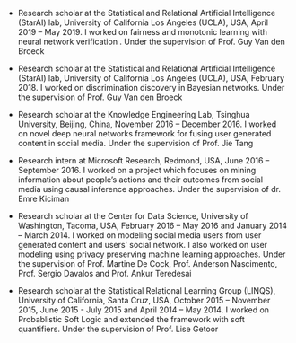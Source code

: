 - Research scholar at the Statistical and Relational Artificial Intelligence (StarAI) lab, University of California Los Angeles (UCLA), USA, April 2019 – May 2019. I worked on fairness and monotonic learning with neural network verification . Under the supervision of Prof. Guy Van den Broeck

- Research scholar at the Statistical and Relational Artificial Intelligence (StarAI) lab, University of California Los Angeles (UCLA), USA, February 2018. I worked on discrimination discovery in Bayesian networks. Under the supervision of Prof. Guy Van den Broeck

- Research scholar at the Knowledge Engineering Lab, Tsinghua University, Beijing,
China, November 2016 – December 2016. I worked on novel deep neural networks framework for fusing user generated content in social media. Under the supervision of Prof. Jie Tang

- Research intern at Microsoft Research, Redmond, USA, June 2016 – September 2016. I worked on a project which focuses on mining information about people’s actions and their outcomes from social media using causal inference approaches. Under the supervision of dr. Emre Kiciman

- Research scholar at the Center for Data Science, University of Washington, Tacoma, USA, February 2016 – May 2016 and January 2014 – March 2014. I worked on modeling social media users from user generated content and users’ social network. I also worked on user modeling using privacy preserving machine learning approaches. Under the supervision of Prof. Martine De Cock, Prof. Anderson Nascimento, Prof. Sergio Davalos and Prof. Ankur Teredesai

- Research scholar at the Statistical Relational Learning Group (LINQS), University of California, Santa Cruz, USA, October 2015 – November 2015, June 2015 - July 2015 and April 2014 – May 2014. I worked on Probablistic Soft Logic and extended the framework with soft quantifiers. Under the supervision of Prof. Lise Getoor
